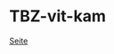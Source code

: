 # TBZ-vit-kam

[Seite](https://vitus-kaminski.github.io/TBZ-vit-kam/M293/13-05-Projektmanager/index.html)
